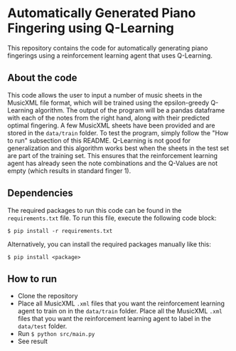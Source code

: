 # Automatically Generated Piano Fingering using Q-Learning
This repository contains the code for automatically generating piano fingerings using a reinforcement learning agent that uses Q-Learning.
## About the code
This code allows the user to input a number of music sheets in the MusicXML file format, which will be trained using the epsilon-greedy Q-Learning algorithm. The output of the program will be a pandas dataframe with each of the notes from the right hand, along with their predicted optimal fingering. A few MusicXML sheets have been provided and are stored in the `data/train` folder. To test the program, simply follow the "How to run" subsection of this README.
Q-Learning is not good for generalization and this algorithm works best when the sheets in the test set are part of the training set. This ensures that the reinforcement learning agent has already seen the note combinations and the Q-Values are not empty (which results in standard finger 1).
## Dependencies
The required packages to run this code can be found in the `requirements.txt` file. To run this file, execute the following code block:
```
$ pip install -r requirements.txt 
```
Alternatively, you can install the required packages manually like this:
```
$ pip install <package>
```
## How to run
- Clone the repository
- Place all MusicXML `.xml` files that you want the reinforcement learning agent to train on in the `data/train` folder. Place all the MusicXML `.xml` files that you want the reinforcement learning agent to label in the `data/test` folder.
- Run `$ python src/main.py`
- See result
